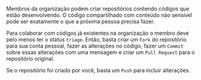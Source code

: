 Membros da organização podem criar repositórios contendo códigos que estão desenvolvendo. 
O código compartilhado com conteúdo não sensível pode ser exatamente o que a próxima pessoa precisa fazer.


Para colaborar com códigos já existentes na organização o membro deve pelo menos ter o status `triage`. Então, basta criar um `Fork` do repositório para sua conta pessoal, fazer as alterações no código, fazer um `Commit` sobre essas alterações com uma mensagem e criar um `Pull Request` para o repositório original.


Se o repositório foi criado por você, basta um `Push` para incluir alterações.
